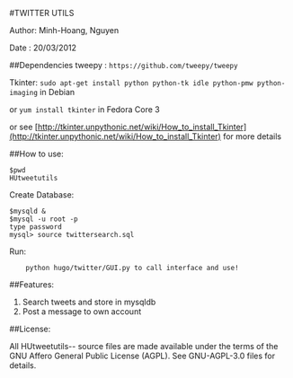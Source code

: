 #TWITTER UTILS

Author: Minh-Hoang, Nguyen

Date  : 20/03/2012


##Dependencies
tweepy :   ```https://github.com/tweepy/tweepy```

Tkinter:   ```sudo apt-get install python python-tk idle python-pmw python-imaging``` in Debian

or ```yum install tkinter``` in Fedora Core 3
	
or see [http://tkinter.unpythonic.net/wiki/How_to_install_Tkinter](http://tkinter.unpythonic.net/wiki/How_to_install_Tkinter) for 
	   more details


##How to use:

```
$pwd
HUtweetutils
```

Create Database:
```
$mysqld &
$mysql -u root -p
type password
mysql> source twittersearch.sql
```
Run:
```
    python hugo/twitter/GUI.py to call interface and use!
```

##Features:

1. Search tweets and store in mysqldb
2. Post a message to own account


##License:

  All HUtweetutils-- source files are made available under the terms of the
  GNU Affero General Public License (AGPL).  See GNU-AGPL-3.0 files for
  details.


